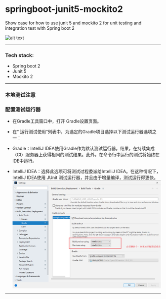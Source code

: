 # springboot-junit5-mockito2
Show case for how to use junit 5 and mockito 2 for unit testing and integration test with Spring boot 2

![alt text](imgs/mockito-junit5-logo3-horiz.png)

-------------------
### Tech stack:
- Spring boot 2
- Junit 5
- Mockito 2
-------------------
### 本地测试注意
### 配置测试运行器
- 在Gradle工具窗口中，打开 Gradle设置页面。

- 在“ 运行测试使用”列表中，为选定的Gradle项目选择以下测试运行器选项之一：

- Gradle：IntelliJ IDEA使用Gradle作为默认测试运行器。结果，在持续集成（CI）服务器上获得相同的测试结果。此外，在命令行中运行的测试将始终在IDE中运行。
- IntelliJ IDEA：选择此选项可将测试过程委派给IntelliJ IDEA。在这种情况下，IntelliJ IDEA使用 JUnit 测试运行器，并且由于增量编译，测试运行得更快。
![alt text](imgs/img.png)
-------------------

